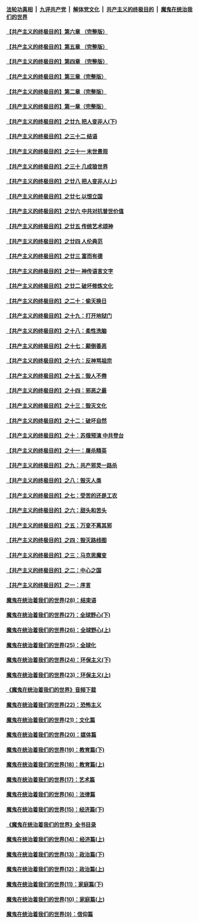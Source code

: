 

####  [法轮功真相](../../../../basic/blob/master/README.md?t=06151802) &nbsp;|&nbsp; [九评共产党](../../../../9ping.md/blob/master/README.md?t=06151802) &nbsp;|&nbsp; [解体党文化](../../../../jtdwh.md/blob/master/README.md?t=06151802)  &nbsp;|&nbsp; [共产主义的终极目的](../../../../gczydzjmd.md/blob/master/README.md?t=06151802) &nbsp;|&nbsp; [魔鬼在统治我们的世界](../../../../mgztzwmdsj.md/blob/master/README.md?t=06151802) 

#### [【共产主义的终极目的】第六章 （完整版）](../pages/nsc422/n11428913.md?t=06151802) 

#### [【共产主义的终极目的】第五章 （完整版）](../pages/nsc422/n11428912.md?t=06151802) 

#### [【共产主义的终极目的】第四章 （完整版）](../pages/nsc422/n11428907.md?t=06151802) 

#### [【共产主义的终极目的】第三章（完整版）](../pages/nsc422/n11428848.md?t=06151802) 

#### [【共产主义的终极目的】第二章（完整版）](../pages/nsc422/n11428831.md?t=06151802) 

#### [【共产主义的终极目的】第一章（完整版）](../pages/nsc422/n11417651.md?t=06151802) 

#### [【共产主义的终极目的】之廿九 把人变非人(下)](../pages/nsc422/n11344140.md?t=06151802) 

#### [【共产主义的终极目的】之三十二 结语](../pages/nsc422/n11360535.md?t=06151802) 

#### [【共产主义的终极目的】之三十一 末世景观](../pages/nsc422/n11351129.md?t=06151802) 

#### [【共产主义的终极目的】之三十 几成狼世界](../pages/nsc422/n11348280.md?t=06151802) 

#### [【共产主义的终极目的】之廿八 把人变非人(上)](../pages/nsc422/n11340492.md?t=06151802) 

#### [【共产主义的终极目的】之廿七 以恨立国](../pages/nsc422/n11336944.md?t=06151802) 

#### [【共产主义的终极目的】之廿六 中共对抗普世价值](../pages/nsc422/n11324785.md?t=06151802) 

#### [【共产主义的终极目的】之廿五 传统艺术颂神](../pages/nsc422/n11296396.md?t=06151802) 

#### [【共产主义的终极目的】之廿四 人伦典范](../pages/nsc422/n11296397.md?t=06151802) 

#### [【共产主义的终极目的】之廿三 富而有德](../pages/nsc422/n11283598.md?t=06151802) 

#### [【共产主义的终极目的】之廿一 神传语言文字](../pages/nsc422/n11263265.md?t=06151802) 

#### [【共产主义的终极目的】之廿二 破坏修炼文化](../pages/nsc422/n11245728.md?t=06151802) 

#### [【共产主义的终极目的】之二十：偷天换日](../pages/nsc422/n11238846.md?t=06151802) 

#### [【共产主义的终极目的】之十九：打开地狱门](../pages/nsc422/n11206376.md?t=06151802) 

#### [【共产主义的终极目的】之十八：柔性洗脑](../pages/nsc422/n11199994.md?t=06151802) 

#### [【共产主义的终极目的】之十七：颠倒善恶](../pages/nsc422/n11179782.md?t=06151802) 

#### [【共产主义的终极目的】之十六：反神骂祖宗](../pages/nsc422/n11166798.md?t=06151802) 

#### [【共产主义的终极目的】之十五：毁人不倦](../pages/nsc422/n11166792.md?t=06151802) 

#### [【共产主义的终极目的】之十四：邪恶之最](../pages/nsc422/n11150249.md?t=06151802) 

#### [【共产主义的终极目的】之十三：毁灭文化](../pages/nsc422/n11135227.md?t=06151802) 

#### [【共产主义的终极目的】之十二：破坏自然](../pages/nsc422/n11135214.md?t=06151802) 

#### [【共产主义的终极目的】之十：苏俄预演 中共登台](../pages/nsc422/n11118424.md?t=06151802) 

#### [【共产主义的终极目的】之十一：屠杀精英](../pages/nsc422/n11118442.md?t=06151802) 

#### [【共产主义的终极目的】之九：共产邪灵一路杀](../pages/nsc422/n11114139.md?t=06151802) 

#### [【共产主义的终极目的】之八：毁灭人类](../pages/nsc422/n11108503.md?t=06151802) 

#### [【共产主义的终极目的】之七：受苦的还是工农](../pages/nsc422/n11101809.md?t=06151802) 

#### [【共产主义的终极目的】之六：甜头和苦头](../pages/nsc422/n11096971.md?t=06151802) 

#### [【共产主义的终极目的】之五：万变不离其邪](../pages/nsc422/n11091285.md?t=06151802) 

#### [【共产主义的终极目的】之四：毁灭路线图](../pages/nsc422/n11086284.md?t=06151802) 

#### [【共产主义的终极目的】之三：马克思魔变](../pages/nsc422/n11061941.md?t=06151802) 

#### [【共产主义的终极目的】之二：中心之国](../pages/nsc422/n11047728.md?t=06151802) 

#### [【共产主义的终极目的】之一：序言](../pages/nsc422/n11086077.md?t=06151802) 

#### [魔鬼在统治着我们的世界(28)：结束语](../pages/nsc422/n10936246.md?t=06151802) 

#### [魔鬼在统治着我们的世界(27)：全球野心(下)](../pages/nsc422/n10928319.md?t=06151802) 

#### [魔鬼在统治着我们的世界(26)：全球野心(上)](../pages/nsc422/n10900318.md?t=06151802) 

#### [魔鬼在统治着我们的世界(25)：全球化](../pages/nsc422/n10788205.md?t=06151802) 

#### [魔鬼在统治着我们的世界(24)：环保主义(下)](../pages/nsc422/n10695307.md?t=06151802) 

#### [魔鬼在统治着我们的世界(23)：环保主义(上)](../pages/nsc422/n10688613.md?t=06151802) 

#### [《魔鬼在统治着我们的世界》音频下载](../pages/nsc422/n10635553.md?t=06151802) 

#### [魔鬼在统治着我们的世界(22)：恐怖主义](../pages/nsc422/n10614727.md?t=06151802) 

#### [魔鬼在统治着我们的世界(21)：文化篇](../pages/nsc422/n10597706.md?t=06151802) 

#### [魔鬼在统治着我们的世界(20)：媒体篇](../pages/nsc422/n10586579.md?t=06151802) 

#### [魔鬼在统治着我们的世界(19)：教育篇(下)](../pages/nsc422/n10564808.md?t=06151802) 

#### [魔鬼在统治着我们的世界(18)：教育篇(上)](../pages/nsc422/n10526970.md?t=06151802) 

#### [魔鬼在统治着我们的世界(17)：艺术篇](../pages/nsc422/n10499093.md?t=06151802) 

#### [魔鬼在统治着我们的世界(16)：法律篇](../pages/nsc422/n10485969.md?t=06151802) 

#### [魔鬼在统治着我们的世界(15)：经济篇(下)](../pages/nsc422/n10469975.md?t=06151802) 

#### [《魔鬼在统治着我们的世界》全书目录](../pages/nsc422/n10464261.md?t=06151802) 

#### [魔鬼在统治着我们的世界(14)：经济篇(上)](../pages/nsc422/n10457370.md?t=06151802) 

#### [魔鬼在统治着我们的世界(13)：政治篇(下)](../pages/nsc422/n10448270.md?t=06151802) 

#### [魔鬼在统治着我们的世界(12)：政治篇(上)](../pages/nsc422/n10444576.md?t=06151802) 

#### [魔鬼在统治着我们的世界(11)：家庭篇(下)](../pages/nsc422/n10440961.md?t=06151802) 

#### [魔鬼在统治着我们的世界(10)：家庭篇(上)](../pages/nsc422/n10435448.md?t=06151802) 

#### [魔鬼在统治着我们的世界(9)：信仰篇](../pages/nsc422/n10432159.md?t=06151802) 

